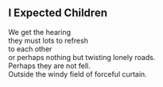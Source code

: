 I Expected Children
-------------------
We get the hearing  
they must lots to refresh  
to each other  
or perhaps nothing but twisting lonely roads.  
Perhaps they are not fell.  
Outside the windy field of forceful curtain.  
